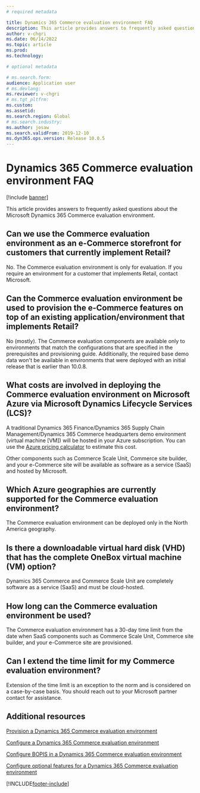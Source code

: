 ```yaml
---
# required metadata

title: Dynamics 365 Commerce evaluation environment FAQ
description: This article provides answers to frequently asked questions about the Microsoft Dynamics 365 Commerce evaluation environment.
author: v-chgri
ms.date: 06/14/2022
ms.topic: article
ms.prod: 
ms.technology: 

# optional metadata

# ms.search.form: 
audience: Application user
# ms.devlang: 
ms.reviewer: v-chgri
# ms.tgt_pltfrm: 
ms.custom: 
ms.assetid: 
ms.search.region: Global
# ms.search.industry: 
ms.author: josaw
ms.search.validFrom: 2019-12-10
ms.dyn365.ops.version: Release 10.0.5
---
```


# Dynamics 365 Commerce evaluation environment FAQ

[!include [banner](includes/banner.md)]

This article provides answers to frequently asked questions about the Microsoft Dynamics 365 Commerce evaluation environment.

## Can we use the Commerce evaluation environment as an e-Commerce storefront for customers that currently implement Retail?

No. The Commerce evaluation environment is only for evaluation. If you require an environment for a customer that implements Retail, contact Microsoft.

## Can the Commerce evaluation environment be used to provision the e-Commerce features on top of an existing application/environment that implements Retail?

No (mostly). The Commerce evaluation components are available only to environments that match the configurations that are specified in the prerequisites and provisioning guide. Additionally, the required base demo data won't be available in environments that were deployed with an initial release that is earlier than 10.0.8. 

## What costs are involved in deploying the Commerce evaluation environment on Microsoft Azure via Microsoft Dynamics Lifecycle Services (LCS)?

A traditional Dynamics 365 Finance/Dynamics 365 Supply Chain Management/Dynamics 365 Commerce headquarters demo environment (virtual machine \[VM\]) will be hosted in your Azure subscription. You can use the [Azure pricing calculator](https://azure.microsoft.com/pricing/calculator/) to estimate this cost.

Other components such as Commerce Scale Unit, Commerce site builder, and your e-Commerce site will be available as software as a service (SaaS) and hosted by Microsoft.

## Which Azure geographies are currently supported for the Commerce evaluation environment?

The Commerce evaluation environment can be deployed only in the North America geography.

## Is there a downloadable virtual hard disk (VHD) that has the complete OneBox virtual machine (VM) option?

Dynamics 365 Commerce and Commerce Scale Unit are completely software as a service (SaaS) and must be cloud-hosted.

## How long can the Commerce evaluation environment be used?

The Commerce evaluation environment has a 30-day time limit from the date when SaaS components such as Commerce Scale Unit, Commerce site builder, and your e-Commerce site are provisioned.

## Can I extend the time limit for my Commerce evaluation environment?

Extension of the time limit is an exception to the norm and is considered on a case-by-case basis. You should reach out to your Microsoft partner contact for assistance.

## Additional resources

[Provision a Dynamics 365 Commerce evaluation environment](provisioning-guide.md)

[Configure a Dynamics 365 Commerce evaluation environment](cpe-post-provisioning.md)

[Configure BOPIS in a Dynamics 365 Commerce evaluation environment](cpe-bopis.md)

[Configure optional features for a Dynamics 365 Commerce evaluation environment](cpe-optional-features.md)


[!INCLUDE[footer-include](../includes/footer-banner.md)]
